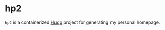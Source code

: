 hp2
===

`hp2` is a containerized [Hugo][] project for generating my personal homepage.


[Hugo]: https://gohugo.io
